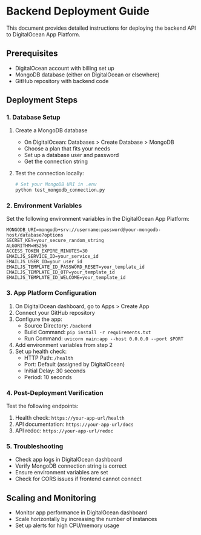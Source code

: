 # Backend Deployment Guide

This document provides detailed instructions for deploying the backend API to DigitalOcean App Platform.

## Prerequisites

- DigitalOcean account with billing set up
- MongoDB database (either on DigitalOcean or elsewhere)
- GitHub repository with backend code

## Deployment Steps

### 1. Database Setup

1. Create a MongoDB database
   - On DigitalOcean: Databases > Create Database > MongoDB
   - Choose a plan that fits your needs
   - Set up a database user and password
   - Get the connection string

2. Test the connection locally:
   ```bash
   # Set your MongoDB URI in .env
   python test_mongodb_connection.py
   ```

### 2. Environment Variables

Set the following environment variables in the DigitalOcean App Platform:

```
MONGODB_URI=mongodb+srv://username:password@your-mongodb-host/database?options
SECRET_KEY=your_secure_random_string
ALGORITHM=HS256
ACCESS_TOKEN_EXPIRE_MINUTES=30
EMAILJS_SERVICE_ID=your_service_id
EMAILJS_USER_ID=your_user_id
EMAILJS_TEMPLATE_ID_PASSWORD_RESET=your_template_id
EMAILJS_TEMPLATE_ID_OTP=your_template_id
EMAILJS_TEMPLATE_ID_WELCOME=your_template_id
```

### 3. App Platform Configuration

1. On DigitalOcean dashboard, go to Apps > Create App
2. Connect your GitHub repository
3. Configure the app:
   - Source Directory: `/backend`
   - Build Command: `pip install -r requirements.txt`
   - Run Command: `uvicorn main:app --host 0.0.0.0 --port $PORT`
4. Add environment variables from step 2
5. Set up health check:
   - HTTP Path: `/health`
   - Port: Default (assigned by DigitalOcean)
   - Initial Delay: 30 seconds
   - Period: 10 seconds

### 4. Post-Deployment Verification

Test the following endpoints:

1. Health check: `https://your-app-url/health`
2. API documentation: `https://your-app-url/docs`
3. API redoc: `https://your-app-url/redoc`

### 5. Troubleshooting

- Check app logs in DigitalOcean dashboard
- Verify MongoDB connection string is correct
- Ensure environment variables are set
- Check for CORS issues if frontend cannot connect

## Scaling and Monitoring

- Monitor app performance in DigitalOcean dashboard
- Scale horizontally by increasing the number of instances
- Set up alerts for high CPU/memory usage